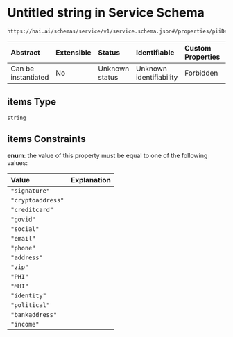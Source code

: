 # Untitled string in Service Schema

```txt
https://hai.ai/schemas/service/v1/service.schema.json#/properties/piiDesired/items
```



| Abstract            | Extensible | Status         | Identifiable            | Custom Properties | Additional Properties | Access Restrictions | Defined In                                                                                              |
| :------------------ | :--------- | :------------- | :---------------------- | :---------------- | :-------------------- | :------------------ | :------------------------------------------------------------------------------------------------------ |
| Can be instantiated | No         | Unknown status | Unknown identifiability | Forbidden         | Allowed               | none                | [service.schema.json\*](../../schemas/components/service/v1/service.schema.json "open original schema") |

## items Type

`string`

## items Constraints

**enum**: the value of this property must be equal to one of the following values:

| Value             | Explanation |
| :---------------- | :---------- |
| `"signature"`     |             |
| `"cryptoaddress"` |             |
| `"creditcard"`    |             |
| `"govid"`         |             |
| `"social"`        |             |
| `"email"`         |             |
| `"phone"`         |             |
| `"address"`       |             |
| `"zip"`           |             |
| `"PHI"`           |             |
| `"MHI"`           |             |
| `"identity"`      |             |
| `"political"`     |             |
| `"bankaddress"`   |             |
| `"income"`        |             |
